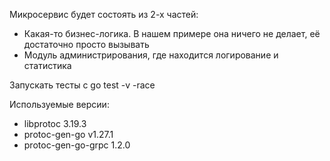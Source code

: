 
Микросервис будет состоять из 2-х частей:
* Какая-то бизнес-логика. В нашем примере она ничего не делает, её достаточно просто вызывать
* Модуль администрирования, где находится логирование и статистика

Запускать тесты с go test -v -race

Используемые версии:
* libprotoc 3.19.3
* protoc-gen-go v1.27.1
* protoc-gen-go-grpc 1.2.0

